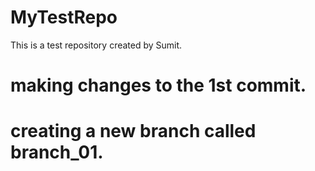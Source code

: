 # MyTestRepo
This is a test repository created by Sumit.

# making changes to the 1st commit.
# creating a new branch called branch_01.

